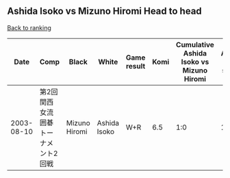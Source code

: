 ## Ashida Isoko vs Mizuno Hiromi Head to head

[Back to ranking](../../index.md)




| **Date** | **Comp** | **Black** | **White** | **Game result** | **Komi** | **Cumulative Ashida Isoko vs Mizuno Hiromi** | **Ashida Isoko streak** | **Mizuno Hiromi streak** | 
| --- | --- | --- | --- | --- | --- | --- | --- | --- |
| 2003-08-10 | 第2回関西女流囲碁トーナメント2回戦 | Mizuno Hiromi | Ashida Isoko | W+R | 6.5 | 1:0 | 1 | 0 |




